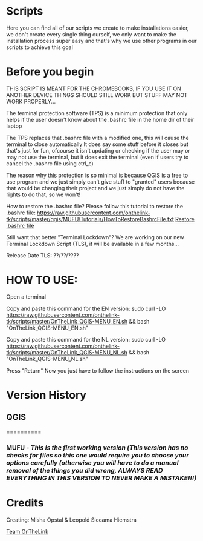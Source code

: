 # Scripts
Here you can find all of our scripts we create to make installations easier, we don't create every single thing ourself, we only want to make the installation process super easy and that's why we use other programs in our scripts to achieve this goal

# Before you begin
THIS SCRIPT IS MEANT FOR THE CHROMEBOOKS, IF YOU USE IT ON ANOTHER DEVICE THINGS SHOULD STILL WORK BUT STUFF MAY NOT WORK PROPERLY...

The terminal protection software (TPS) is a minimum protection that only helps if the user doesn't know about the .bashrc file in the home dir of their laptop

The TPS replaces that .bashrc file with a modified one, this will cause the terminal to close automatically
It does say some stuff before it closes but that's just for fun, ofcourse it isn't updating or checking if the user may or may not use the terminal, but it does exit the terminal (even if users try to cancel the .bashrc file using ctrl_c)

The reason why this protection is so minimal is because QGIS is a free to use program and we just simply can't give stuff to "granted" users because that would be changing their project and we just simply do not have the rights to do that, so we won't!


How to restore the .bashrc file?
Please follow this tutorial to restore the .bashrc file:
https://raw.githubusercontent.com/onthelink-tk/scripts/master/qgis/MUFU/Tutorials/HowToRestoreBashrcFile.txt
[Restore .bashrc file](https://raw.githubusercontent.com/onthelink-tk/scripts/master/qgis/MUFU/Tutorials/HowToRestoreBashrcFile.txt "Tutorial to restore .bashrc file")

Still want that better "Terminal Lockdown"?
We are working on our new Terminal Lockdown Script (TLS), it will be available in a few months...

Release Date TLS: ??/??/????

# HOW TO USE:

Open a terminal

Copy and paste this command for the EN version:
sudo curl -LO https://raw.githubusercontent.com/onthelink-tk/scripts/master/OnTheLink_QGIS-MENU_EN.sh && bash "OnTheLink_QGIS-MENU_EN.sh"

Copy and paste this command for the NL version:
sudo curl -LO https://raw.githubusercontent.com/onthelink-tk/scripts/master/OnTheLink_QGIS-MENU_NL.sh && bash "OnTheLink_QGIS-MENU_NL.sh"


Press "Return"
Now you just have to follow the instructions on the screen

# Version History

## QGIS
==========

### **MUFU** - *This is the first working version (This version has no checks for files so this one would require you to choose your options carefully (otherwise you will have to do a manual removal of the things you did wrong, ALWAYS READ EVERYTHING IN THIS VERSION TO NEVER MAKE A MISTAKE!!!)*


# Credits
Creating: Misha Opstal & Leopold Siccama Hiemstra

[Team OnTheLink](https://onthelink.tk/ "Official Website")
